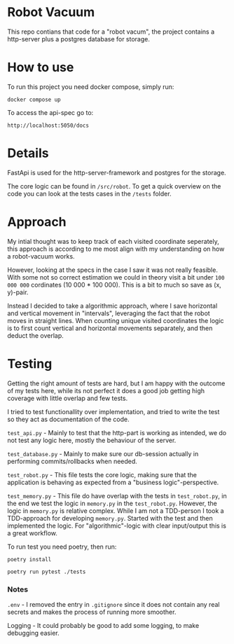 # Robot Vacuum
This repo contians that code for a "robot vacum", the project contains a http-server plus a postgres database for storage.



# How to use
To run this project you need docker compose, simply run:
```
docker compose up
```

To access the api-spec go to:
```
http://localhost:5050/docs
```

# Details
FastApi is used for the http-server-framework and postgres for the storage.

The core logic can be found in `/src/robot`. To get a quick overview on the code you can look at the tests cases in the `/tests` folder.


# Approach
My intial thought was to keep track of each visited coordinate seperately, this approach is according to me most align with my understanding on how a robot-vacuum works.

However, looking at the specs in the case I saw it was not really feasible. With some not so correct estimation we could in theory visit a bit under `100 000 000` cordinates (10 000 * 100 000). This is a bit to much so save as (x, y)-pair.

Instead I decided to take a algorithmic approach, where I save horizontal and vertical movement in "intervals", leveraging the fact that the robot moves in straight lines. When counting unique visited coordinates the logic is to first count vertical and horizontal movements separately, and then deduct the overlap.




# Testing
Getting the right amount of tests are hard, but I am happy with the outcome of my tests here, while its not perfect it does a good job getting high coverage with little overlap and few tests.

I tried to test functionallity over implementation, and tried to write the test so they act as documentation of the code.


`test_api.py` - Mainly to test that the http-part is working as intended, we do not test any logic here, mostly the behaviour of the server.

`test_database.py` - Mainly to make sure our db-session actually in performing commits/rollbacks when needed.

`test_robot.py` - This file tests the core logic, making sure that the application is behaving as expected from a "business logic"-perspective.


`test_memory.py` - This file do have overlap with the tests in `test_robot.py`, in the end we test the logic in `memory.py` in the `test_robot.py`. However, the logic in `memory.py` is relative complex. While I am not a TDD-person I took a TDD-approach for developing `memory.py`. Started with the test and then implemented the logic. For "algorithmic"-logic with clear input/output this is a great workflow.


To run test you need poetry, then run:
```
poetry install
```

```
poetry run pytest ./tests
```



### Notes

`.env` - I removed the entry in `.gitignore` since it does not contain any real secrets and makes the process of running more smoother.


Logging - It could probably be good to add some logging, to make debugging easier.